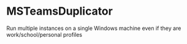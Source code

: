 # MSTeamsDuplicator
Run multiple instances on a single Windows machine even if they are work/school/personal profiles
